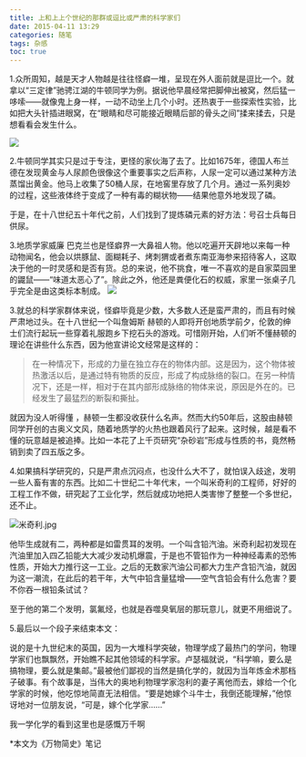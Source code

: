 ```yaml
---
title: 上和上上个世纪的那群或逗比或严肃的科学家们
date: 2015-04-11 13:29
categories: 随笔
tags: 杂感
toc: true
---
```

1.众所周知，越是天才人物越是往往怪癖一堆，呈现在外人面前就是逗比一个。就拿以“三定律”驰骋江湖的牛顿同学为例。据说他早晨经常把脚伸出被窝，然后猛一哆嗦——就像鬼上身一样，一动不动坐上几个小时。还热衷于一些探索性实验，比如把大头针插进眼窝，在“眼睛和尽可能接近眼睛后部的骨头之间”揉来揉去，只是想看看会发生什么。

![](http://upload-images.jianshu.io/upload_images/29336-10c8dcc59277408b.jpg)

2.牛顿同学其实只是过于专注，更怪的家伙海了去了。比如1675年，德国人布兰德在发现黄金与人尿颜色很像这个重要事实之后声称，人尿一定可以通过某种方法蒸馏出黄金。他马上收集了50桶人尿，在地窖里存放了几个月。通过一系列奥妙的过程，这些液体终于变成了一种有毒的糊状物——结果他意外地发现了磷。

于是，在十八世纪五十年代之前，人们找到了提炼磷元素的好方法：号召士兵每日供尿。

3.地质学家威廉 巴克兰也是怪癖界一大鼻祖人物。他以吃遍开天辟地以来每一种动物闻名，他会以烘豚鼠、面糊耗子、烤刺猬或者煮东南亚海参来招待客人，这取决于他的一时灵感和是否有货。总的来说，他不挑食，唯一不喜欢的是自家菜园里的鼹鼠——“味道太恶心了”。除此之外，他还是粪便化石的权威，家里一张桌子几乎完全是由这类标本制成。
![](http://upload-images.jianshu.io/upload_images/29336-9eb1a3f9d678c6b0.jpg)

3.就总的科学家群体来说，怪癖毕竟是少数，大多数人还是蛮严肃的，而且有时候严肃地过头。在十八世纪一个叫詹姆斯 赫顿的人即将开创地质学前夕，伦敦的绅士们流行起玩一些穿着礼服跑乡下挖石头的游戏。可惜刚开始，人们听不懂赫顿的理论在讲些什么东西，因为他宣讲论文经常是这样的：

>在一种情况下，形成的力量在独立存在的物体内部。这是因为，这个物体被热激活以后，是通过特有物质的反应，形成了构成脉络的裂口。在另一种情况下，还是一样，相对于在其内部形成脉络的物体来说，原因是外在的。已经发生了最猛烈的断裂和撕扯。

就因为没人听得懂  ，赫顿一生都没收获什么名声。然而大约50年后，这股由赫顿同学开创的古奥义文风，随着地质学的火热也跟着风行了起来。这时候，越是看不懂的玩意越是被追捧。比如一本花了上千页研究“杂砂岩”形成与性质的书，竟然畅销到卖了四五版之多。

4.如果搞科学研究的，只是严肃点沉闷点，也没什么大不了，就怕误入歧途，发明一些人畜有害的东西。比如二十世纪二十年代末，一个叫米奇利的工程师，好好的工程工作不做，研究起了工业化学，然后就成功地把人类害惨了整整一个多世纪，还不止。

![米奇利.jpg](http://upload-images.jianshu.io/upload_images/29336-64b82d9a864a8fdf.jpg)

他毕生成就有二，两种都是如雷贯耳的发明。一个叫含铅汽油。米奇利起初发现在汽油里加入四乙铅能大大减少发动机爆震，于是也不管铅作为一种神经毒素的恐怖性质，开始大力推行这一工业。之后的无数家汽油公司都大力生产含铅汽油，就因为这一潮流，在此后的若干年，大气中铅含量猛增——空气含铅会有什么危害？要不你吞一根铅条试试？

至于他的第二个发明，氯氟烃，也就是吞噬臭氧层的那玩意儿，就更不用细说了。

5.最后以一个段子来结束本文：

说的是十九世纪末的英国，因为一大堆科学突破，物理学成了最热门的学问，物理学家们也飘飘然，开始瞧不起其他领域的科学家。卢瑟福就说，“科学嘛，要么是搞物理，要么就是集邮。”最被他们鄙视的当然是搞化学的，就因为当年炼金术那档子破事。有个故事是，当伟大的奥地利物理学家泡利的妻子离他而去，嫁给一个化学家的时候，他吃惊地简直无法相信。“要是她嫁个斗牛士，我倒还能理解，”他惊讶地对一位朋友说，“可是，嫁个化学家……”

我一学化学的看到这里也是感慨万千啊

*本文为《万物简史》笔记


